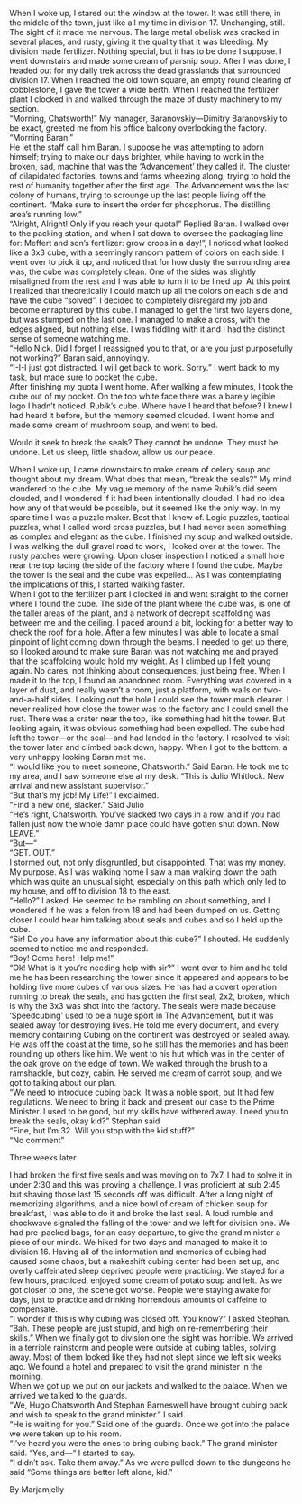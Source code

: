 When I woke up, I stared out the window at the tower. It was still there, in the middle of the town, just like all my time in division 17. Unchanging, still. The sight of it made me nervous. The large metal obelisk  was cracked in several places, and rusty, giving it the quality that it was bleeding. My division made fertilizer. Nothing special, but it has to be done I suppose. I went downstairs and made some cream of parsnip soup. After I was done, I headed out for my daily trek across the dead grasslands that surrounded division 17. When I reached the old town square, an empty round clearing of cobblestone, I gave the tower a wide berth. 
When I reached the fertilizer plant I clocked in and walked through the maze of dusty machinery to my section.  
    “Morning, Chatsworth!” My manager, Baranovskiy—Dimitry Baranovskiy to be exact, greeted me from his office balcony overlooking the factory.  
“Morning Baran.”  
He let the staff call him Baran. I suppose he was attempting to adorn himself; trying to make our days brighter, while having to work in the broken, sad, machine that was the ‘Advancement’ they called it. The cluster of dilapidated factories, towns and farms wheezing along, trying to hold the rest of humanity together after the first age. The Advancement was the last colony of humans, trying to scrounge up the last people living off the continent. 
 	“Make sure to insert the order for phosphorus. The distilling area’s running low.”  
“Alright, Alright! Only if you reach your quota!” Replied Baran. I walked over to the packing station, and when I sat down to oversee the packaging line for: Meffert and son’s fertilizer: grow crops in a day!”, I noticed what looked like a 3x3 cube, with a seemingly random pattern of colors on each side. I went over to pick it up, and noticed that for how dusty the surrounding area was, the cube was completely clean. One of the sides was slightly misaligned from the rest and I was able to turn it to be lined up. At this point I realized that theoretically I could match up all the colors on each side and have the cube “solved”. I decided to completely disregard my job and become enraptured by this cube. I managed to get the first two layers done, but was stumped on the last one. I managed to make a cross, with the edges aligned, but nothing else. I was fiddling with it and I had the distinct sense of someone watching me.    
“Hello Nick. Did I forget I reassigned you to that, or are you just purposefully not working?” Baran said, annoyingly.    
“I-I-I just got distracted. I will get back to work. Sorry.” I went back to my task, but made sure to pocket the cube.     
After finishing my quota I went home. After walking a few minutes, I took the cube out of my pocket. On the top white face there was a barely legible logo I hadn’t noticed. Rubik’s cube. Where have I heard that before? I knew I had heard it before, but the memory seemed clouded. I went home and made some cream of mushroom soup, and went to bed.   
     
Would it seek to break the seals? They cannot be undone. They must be undone. Let us sleep, little shadow, allow us our peace.       
       
When I woke up, I came downstairs to make cream of celery soup and thought about my dream. What does that mean, “break the seals?” My mind wandered to the cube. My vague memory of the name Rubik’s did seem clouded, and I wondered if it had been intentionally clouded. I had no idea how any of that would be possible, but it seemed like the only way. In my spare time I was a puzzle maker. Best that I knew of. Logic puzzles, tactical puzzles, what I called word cross puzzles, but I had never seen something as complex and elegant as the cube. I finished my soup and walked outside. I was walking the dull gravel road to work, I looked over at the tower. The rusty patches were growing. Upon closer inspection I noticed a small hole near the top facing the side of the factory where I found the cube. Maybe the tower is the seal and the cube was expelled… As I was contemplating the implications of this, I started walking faster.           
When I got to the fertilizer plant I clocked in and went straight to the corner where I found the cube. The side of the plant where the cube was, is one of the taller areas of the plant, and a network of decrepit scaffolding was between me and the ceiling. I paced around a bit, looking for a better way to check the roof for a hole. After a few minutes I was able to locate a small pinpoint of light coming down through the beams. I needed to get up there, so I looked around to make sure Baran was not watching me and prayed that the scaffolding would hold my weight. As I climbed up I felt young again. No cares, not thinking about consequences, just being free. When I made it to the top, I found an abandoned room. Everything was covered in a layer of dust, and really wasn’t a room, just a platform, with walls on two-and-a-half sides. Looking out the hole I could see the tower much clearer. I never realized how close the tower was to the factory and I could smell the rust. There was a crater near the top, like something had hit the tower. But looking again, it was obvious something had been expelled. The cube had left the tower—or the seal—and had landed in the factory. I resolved to visit the tower later and climbed back down, happy. When I got to the bottom, a very unhappy looking Baran met me.           
“I would like you to meet someone, Chatsworth.” Said Baran. He took me to my area, and I saw someone else at my desk. “This is Julio Whitlock. New arrival and new assistant supervisor.”       
“But that’s my job! My Life!” I exclaimed.       
“Find a new one, slacker.” Said Julio         
“He’s right, Chatsworth. You’ve slacked two days in a row, and if you had fallen just now the whole damn place could have gotten shut down. Now LEAVE.”        
“But—“     
“GET. OUT.”       
I stormed out, not only disgruntled, but disappointed. That was my money. My purpose. As I was walking home I saw a man walking down the path which was quite an unusual sight, especially on this path which only led to my house, and off to division 18 to the east.        
“Hello?” I asked. He seemed to be rambling on about something, and I wondered if he was a felon from 18 and had been dumped on us. Getting closer I could hear him talking about seals and cubes and so I held up the cube.      
“Sir! Do you have any information about this cube?” I shouted. He suddenly seemed to notice me and responded.      
“Boy! Come here! Help me!”         
“Ok! What is it you’re needing help with sir?” I went over to him and he told me he has been researching the tower since it appeared and appears to be holding five more cubes of various sizes. He has had a covert operation running to break the seals, and has gotten the first seal, 2x2, broken, which is why the 3x3 was shot into the factory. The seals were made because ‘Speedcubing’ used to be a huge sport in The Advancement, but it was sealed away for destroying lives. He told me every document, and every memory containing Cubing on the continent was destroyed or sealed away. He was off the coast at the time, so he still has the memories and has been rounding up others like him. We went to his hut which was in the center of the oak grove on the edge of town. We walked through the brush to a ramshackle, but cozy, cabin. He served me cream of carrot soup, and we got to talking about our plan.         
“We need to introduce cubing back. It was a noble sport, but It had few regulations. We need to bring it back and present our case to the Prime Minister. I used to be good, but my skills have withered away. I need you to break the seals, okay kid?” Stephan said         
“Fine, but I’m 32. Will you stop with the kid stuff?”      
“No comment”     
    
Three weeks later    
    
I had broken the first five seals and was moving on to 7x7. I had to solve it in under 2:30 and this was proving a challenge. I was proficient at sub 2:45 but shaving those last 15 seconds off was difficult. After a long night of memorizing algorithms, and a nice bowl of cream of chicken soup for breakfast, I was able to do it and broke the last seal. A loud rumble and shockwave signaled the falling of the tower and we left for division one. We had pre-packed bags, for an easy departure, to give the grand minister a piece of our minds. We hiked for two days and managed to make it to division 16. Having all of the information and memories of cubing had caused some chaos, but a makeshift cubing center had been set up, and overly caffeinated sleep deprived people were practicing. We stayed for a few hours, practiced, enjoyed some cream of potato soup and left. As we got closer to one, the scene got worse. People were staying awake for days, just to practice and drinking horrendous amounts of caffeine to compensate.      
“I wonder if this is why cubing was closed off. You know?” I asked Stephan.
“Bah. These people are just stupid, and high on re-remembering their skills.” When we finally got to division one the sight was horrible. We arrived in a terrible rainstorm and people were outside at cubing tables, solving away. Most of them looked like they had not slept since we left six weeks ago. We found a hotel and prepared to visit the grand minister in the morning.       
When we got up we put on our jackets and walked to the palace. When we arrived we talked to the guards.       
“We, Hugo Chatsworth And Stephan Barneswell have brought cubing back and wish to speak to the grand minister.” I said.      
“He is waiting for you.” Said one of the guards. Once we got into the palace we were taken up to his room.      
“I’ve heard you were the ones to bring cubing back.” The grand minister said.
“Yes, and—“ I started to say.     
“I didn’t ask. Take them away.” As we were pulled down to the dungeons he said “Some things are better left alone, kid.”      
    
By Marjamjelly







